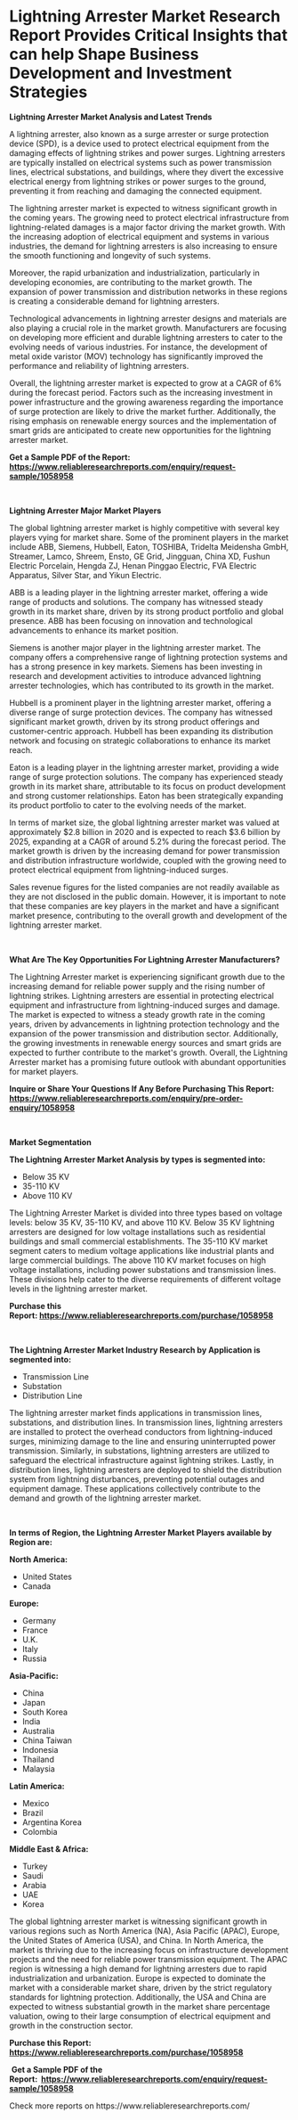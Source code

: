 <p><h1>Lightning Arrester Market Research Report Provides Critical Insights that can help Shape Business Development and Investment Strategies</h1></p><p><strong>Lightning Arrester Market Analysis and Latest Trends</strong></p>
<p><p>A lightning arrester, also known as a surge arrester or surge protection device (SPD), is a device used to protect electrical equipment from the damaging effects of lightning strikes and power surges. Lightning arresters are typically installed on electrical systems such as power transmission lines, electrical substations, and buildings, where they divert the excessive electrical energy from lightning strikes or power surges to the ground, preventing it from reaching and damaging the connected equipment.</p><p>The lightning arrester market is expected to witness significant growth in the coming years. The growing need to protect electrical infrastructure from lightning-related damages is a major factor driving the market growth. With the increasing adoption of electrical equipment and systems in various industries, the demand for lightning arresters is also increasing to ensure the smooth functioning and longevity of such systems.</p><p>Moreover, the rapid urbanization and industrialization, particularly in developing economies, are contributing to the market growth. The expansion of power transmission and distribution networks in these regions is creating a considerable demand for lightning arresters.</p><p>Technological advancements in lightning arrester designs and materials are also playing a crucial role in the market growth. Manufacturers are focusing on developing more efficient and durable lightning arresters to cater to the evolving needs of various industries. For instance, the development of metal oxide varistor (MOV) technology has significantly improved the performance and reliability of lightning arresters.</p><p>Overall, the lightning arrester market is expected to grow at a CAGR of 6% during the forecast period. Factors such as the increasing investment in power infrastructure and the growing awareness regarding the importance of surge protection are likely to drive the market further. Additionally, the rising emphasis on renewable energy sources and the implementation of smart grids are anticipated to create new opportunities for the lightning arrester market.</p></p>
<p><strong>Get a Sample PDF of the Report:&nbsp; <a href="https://www.reliableresearchreports.com/enquiry/request-sample/1058958">https://www.reliableresearchreports.com/enquiry/request-sample/1058958</a></strong></p>
<p>&nbsp;</p>
<p><strong>Lightning Arrester Major Market Players</strong></p>
<p><p>The global lightning arrester market is highly competitive with several key players vying for market share. Some of the prominent players in the market include ABB, Siemens, Hubbell, Eaton, TOSHIBA, Tridelta Meidensha GmbH, Streamer, Lamco, Shreem, Ensto, GE Grid, Jingguan, China XD, Fushun Electric Porcelain, Hengda ZJ, Henan Pinggao Electric, FVA Electric Apparatus, Silver Star, and Yikun Electric.</p><p>ABB is a leading player in the lightning arrester market, offering a wide range of products and solutions. The company has witnessed steady growth in its market share, driven by its strong product portfolio and global presence. ABB has been focusing on innovation and technological advancements to enhance its market position.</p><p>Siemens is another major player in the lightning arrester market. The company offers a comprehensive range of lightning protection systems and has a strong presence in key markets. Siemens has been investing in research and development activities to introduce advanced lightning arrester technologies, which has contributed to its growth in the market.</p><p>Hubbell is a prominent player in the lightning arrester market, offering a diverse range of surge protection devices. The company has witnessed significant market growth, driven by its strong product offerings and customer-centric approach. Hubbell has been expanding its distribution network and focusing on strategic collaborations to enhance its market reach.</p><p>Eaton is a leading player in the lightning arrester market, providing a wide range of surge protection solutions. The company has experienced steady growth in its market share, attributable to its focus on product development and strong customer relationships. Eaton has been strategically expanding its product portfolio to cater to the evolving needs of the market.</p><p>In terms of market size, the global lightning arrester market was valued at approximately $2.8 billion in 2020 and is expected to reach $3.6 billion by 2025, expanding at a CAGR of around 5.2% during the forecast period. The market growth is driven by the increasing demand for power transmission and distribution infrastructure worldwide, coupled with the growing need to protect electrical equipment from lightning-induced surges.</p><p>Sales revenue figures for the listed companies are not readily available as they are not disclosed in the public domain. However, it is important to note that these companies are key players in the market and have a significant market presence, contributing to the overall growth and development of the lightning arrester market.</p></p>
<p>&nbsp;</p>
<p><strong>What Are The Key Opportunities For Lightning Arrester Manufacturers?</strong></p>
<p><p>The Lightning Arrester market is experiencing significant growth due to the increasing demand for reliable power supply and the rising number of lightning strikes. Lightning arresters are essential in protecting electrical equipment and infrastructure from lightning-induced surges and damage. The market is expected to witness a steady growth rate in the coming years, driven by advancements in lightning protection technology and the expansion of the power transmission and distribution sector. Additionally, the growing investments in renewable energy sources and smart grids are expected to further contribute to the market's growth. Overall, the Lightning Arrester market has a promising future outlook with abundant opportunities for market players.</p></p>
<p><strong>Inquire or Share Your Questions If Any Before Purchasing This Report: <a href="https://www.reliableresearchreports.com/enquiry/pre-order-enquiry/1058958">https://www.reliableresearchreports.com/enquiry/pre-order-enquiry/1058958</a></strong></p>
<p>&nbsp;</p>
<p><strong>Market Segmentation</strong></p>
<p><strong>The Lightning Arrester Market Analysis by types is segmented into:</strong></p>
<p><ul><li>Below 35 KV</li><li>35-110 KV</li><li>Above 110 KV</li></ul></p>
<p><p>The Lightning Arrester Market is divided into three types based on voltage levels: below 35 KV, 35-110 KV, and above 110 KV. Below 35 KV lightning arresters are designed for low voltage installations such as residential buildings and small commercial establishments. The 35-110 KV market segment caters to medium voltage applications like industrial plants and large commercial buildings. The above 110 KV market focuses on high voltage installations, including power substations and transmission lines. These divisions help cater to the diverse requirements of different voltage levels in the lightning arrester market.</p></p>
<p><strong>Purchase this Report:&nbsp;<a href="https://www.reliableresearchreports.com/purchase/1058958">https://www.reliableresearchreports.com/purchase/1058958</a></strong></p>
<p>&nbsp;</p>
<p><strong>The Lightning Arrester Market Industry Research by Application is segmented into:</strong></p>
<p><ul><li>Transmission Line</li><li>Substation</li><li>Distribution Line</li></ul></p>
<p><p>The lightning arrester market finds applications in transmission lines, substations, and distribution lines. In transmission lines, lightning arresters are installed to protect the overhead conductors from lightning-induced surges, minimizing damage to the line and ensuring uninterrupted power transmission. Similarly, in substations, lightning arresters are utilized to safeguard the electrical infrastructure against lightning strikes. Lastly, in distribution lines, lightning arresters are deployed to shield the distribution system from lightning disturbances, preventing potential outages and equipment damage. These applications collectively contribute to the demand and growth of the lightning arrester market.</p></p>
<p>&nbsp;</p>
<p><strong>In terms of Region, the Lightning Arrester Market Players available by Region are:</strong></p>
<p>
    <p> <strong> North America: </strong>
        <ul>
            <li>United States</li>
            <li>Canada</li>
        </ul>
        </p> 
    <p> <strong> Europe: </strong>
        <ul>
            <li>Germany</li>
            <li>France</li>
            <li>U.K.</li>
            <li>Italy</li>
            <li>Russia</li>
        </ul>
        </p> 
    <p> <strong> Asia-Pacific: </strong>
        <ul>
            <li>China</li>
            <li>Japan</li>
            <li>South Korea</li>
            <li>India</li>
            <li>Australia</li>
            <li>China Taiwan</li>
            <li>Indonesia</li>
            <li>Thailand</li>
            <li>Malaysia</li>
        </ul>
        </p> 
    <p> <strong> Latin America: </strong>
        <ul>
            <li>Mexico</li>
            <li>Brazil</li>
            <li>Argentina Korea</li>
            <li>Colombia</li>
        </ul>
        </p> 
    <p> <strong> Middle East & Africa: </strong>
        <ul>
            <li>Turkey</li>
            <li>Saudi</li>
            <li>Arabia</li>
            <li>UAE</li>
            <li>Korea</li>
        </ul>
    </p>
    </p>
<p><p>The global lightning arrester market is witnessing significant growth in various regions such as North America (NA), Asia Pacific (APAC), Europe, the United States of America (USA), and China. In North America, the market is thriving due to the increasing focus on infrastructure development projects and the need for reliable power transmission equipment. The APAC region is witnessing a high demand for lightning arresters due to rapid industrialization and urbanization. Europe is expected to dominate the market with a considerable market share, driven by the strict regulatory standards for lightning protection. Additionally, the USA and China are expected to witness substantial growth in the market share percentage valuation, owing to their large consumption of electrical equipment and growth in the construction sector.</p></p>
<p><strong>Purchase this Report: <a href="https://www.reliableresearchreports.com/purchase/1058958">https://www.reliableresearchreports.com/purchase/1058958</a></strong></p>
<p>&nbsp;<strong>Get a Sample PDF of the Report:&nbsp;&nbsp;<a href="https://www.reliableresearchreports.com/enquiry/request-sample/1058958">https://www.reliableresearchreports.com/enquiry/request-sample/1058958</a></strong></p>
<p><strong></strong></p>
<p>Check more reports on https://www.reliableresearchreports.com/</p>
